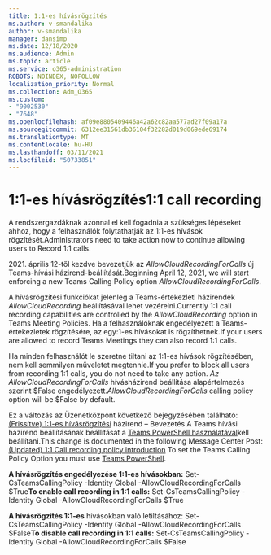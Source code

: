 ```yaml
---
title: 1:1-es hívásrögzítés
ms.author: v-smandalika
author: v-smandalika
manager: dansimp
ms.date: 12/18/2020
ms.audience: Admin
ms.topic: article
ms.service: o365-administration
ROBOTS: NOINDEX, NOFOLLOW
localization_priority: Normal
ms.collection: Adm_O365
ms.custom:
- "9002530"
- "7648"
ms.openlocfilehash: af09e8805409446a42a62c82aa577ad27f09a17a
ms.sourcegitcommit: 6312ee31561db36104f32282d019d069ede69174
ms.translationtype: MT
ms.contentlocale: hu-HU
ms.lasthandoff: 03/11/2021
ms.locfileid: "50733851"
---
```

# <a name="11-call-recording"></a><span data-ttu-id="37ca3-102">1:1-es hívásrögzítés</span><span class="sxs-lookup"><span data-stu-id="37ca3-102">1:1 call recording</span></span>

<span data-ttu-id="37ca3-103">A rendszergazdáknak azonnal el kell fogadnia a szükséges lépéseket ahhoz, hogy a felhasználók folytathatják az 1:1-es hívások rögzítését.</span><span class="sxs-lookup"><span data-stu-id="37ca3-103">Administrators need to take action now to continue allowing users to Record 1:1 calls.</span></span>
 
<span data-ttu-id="37ca3-104">2021. április 12-től kezdve bevezetjük az *AllowCloudRecordingForCalls* új Teams-hívási házirend-beállítását.</span><span class="sxs-lookup"><span data-stu-id="37ca3-104">Beginning April 12, 2021, we will start enforcing a new Teams Calling Policy option *AllowCloudRecordingForCalls*.</span></span> 

<span data-ttu-id="37ca3-105">A hívásrögzítési funkciókat jelenleg a Teams-értekezleti házirendek *AllowCloudRecording* beállításával lehet vezérelni.</span><span class="sxs-lookup"><span data-stu-id="37ca3-105">Currently 1:1 call recording capabilities are controlled by the *AllowCloudRecording* option in Teams Meeting Policies.</span></span> <span data-ttu-id="37ca3-106">Ha a felhasználóknak engedélyezett a Teams-értekezletek rögzítésére, az egy:1-es hívásokat is rögzíthetnek.</span><span class="sxs-lookup"><span data-stu-id="37ca3-106">If your users are allowed to record Teams Meetings they can also record 1:1 calls.</span></span>

<span data-ttu-id="37ca3-107">Ha minden felhasználót le szeretne tiltani az 1:1-es hívások rögzítésében, nem kell semmilyen műveletet megtennie.</span><span class="sxs-lookup"><span data-stu-id="37ca3-107">If you prefer to block all users from recording 1:1 calls, you do not need to take any action.</span></span> <span data-ttu-id="37ca3-108">*Az AllowCloudRecordingForCalls* hívásházirend beállítása alapértelmezés szerint $False engedélyezett.</span><span class="sxs-lookup"><span data-stu-id="37ca3-108">*AllowCloudRecordingForCalls* calling policy option will be $False by default.</span></span>

<span data-ttu-id="37ca3-109">Ez a változás az Üzenetközpont következő bejegyzésében található: [(Frissítve) 1:1-es hívásrögzítési](https://portal.microsoft.com/Adminportal/Home?ref=MessageCenter/:/messages/MC238796) házirend – Bevezetés A Teams hívási házirend beállításának beállítását a [Teams PowerShell használatával](https://docs.microsoft.com/microsoftteams/teams-powershell-install)kell beállítani.</span><span class="sxs-lookup"><span data-stu-id="37ca3-109">This change is documented in the following Message Center Post: [(Updated) 1:1 Call recording policy introduction](https://portal.microsoft.com/Adminportal/Home?ref=MessageCenter/:/messages/MC238796) To set the Teams Calling Policy Option you must use [Teams PowerShell](https://docs.microsoft.com/microsoftteams/teams-powershell-install).</span></span>

<span data-ttu-id="37ca3-110">**A hívásrögzítés engedélyezése 1:1-es hívásokban:** Set-CsTeamsCallingPolicy -Identity Global -AllowCloudRecordingForCalls $True</span><span class="sxs-lookup"><span data-stu-id="37ca3-110">**To enable call recording in 1:1 calls:** Set-CsTeamsCallingPolicy -Identity Global -AllowCloudRecordingForCalls $True</span></span>

<span data-ttu-id="37ca3-111">**A hívásrögzítés 1:1-es** hívásokban való letiltásához: Set-CsTeamsCallingPolicy -Identity Global -AllowCloudRecordingForCalls $False</span><span class="sxs-lookup"><span data-stu-id="37ca3-111">**To disable call recording in 1:1 calls:** Set-CsTeamsCallingPolicy -Identity Global -AllowCloudRecordingForCalls $False</span></span>

